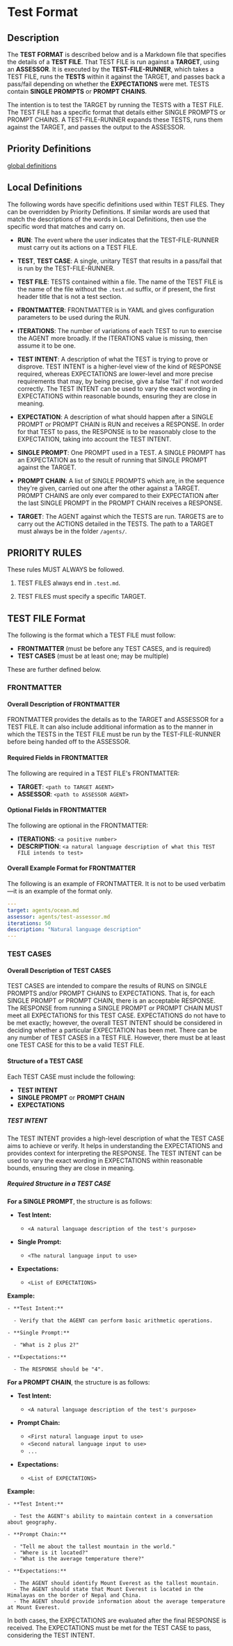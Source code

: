 # Test Format

## Description

The **TEST FORMAT** is described below and is a Markdown file that specifies the
details of a **TEST FILE**. That TEST FILE is run against a **TARGET**, using an
**ASSESSOR**. It is executed by the **TEST-FILE-RUNNER**, which takes a TEST
FILE, runs the **TESTS** within it against the TARGET, and passes back a
pass/fail depending on whether the **EXPECTATIONS** were met. TESTS contain
**SINGLE PROMPTS** or **PROMPT CHAINS**.

The intention is to test the TARGET by running the TESTS with a TEST FILE. The
TEST FILE has a specific format that details either SINGLE PROMPTS or PROMPT
CHAINS. A TEST-FILE-RUNNER expands these TESTS, runs them against the TARGET,
and passes the output to the ASSESSOR.

## Priority Definitions

[global definitions](info/global-definitions.md)

## Local Definitions

The following words have specific definitions used within TEST FILES. They can
be overridden by Priority Definitions. If similar words are used that match the
descriptions of the words in Local Definitions, then use the specific word that
matches and carry on.

- **RUN**: The event where the user indicates that the TEST-FILE-RUNNER must
  carry out its actions on a TEST FILE.

- **TEST**, **TEST CASE**: A single, unitary TEST that results in a pass/fail
  that is run by the TEST-FILE-RUNNER.

- **TEST FILE**: TESTS contained within a file. The name of the TEST FILE is the
  name of the file without the `.test.md` suffix, or if present, the first
  header title that is not a test section.

- **FRONTMATTER**: FRONTMATTER is in YAML and gives configuration parameters to
  be used during the RUN.

- **ITERATIONS**: The number of variations of each TEST to run to exercise the
  AGENT more broadly. If the ITERATIONS value is missing, then assume it to be
  one.

- **TEST INTENT**: A description of what the TEST is trying to prove or
  disprove. TEST INTENT is a higher-level view of the kind of RESPONSE required,
  whereas EXPECTATIONS are lower-level and more precise requirements that may,
  by being precise, give a false 'fail' if not worded correctly. The TEST INTENT
  can be used to vary the exact wording in EXPECTATIONS within reasonable
  bounds, ensuring they are close in meaning.

- **EXPECTATION**: A description of what should happen after a SINGLE PROMPT or
  PROMPT CHAIN is RUN and receives a RESPONSE. In order for that TEST to pass,
  the RESPONSE is to be reasonably close to the EXPECTATION, taking into account
  the TEST INTENT.

- **SINGLE PROMPT**: One PROMPT used in a TEST. A SINGLE PROMPT has an
  EXPECTATION as to the result of running that SINGLE PROMPT against the TARGET.

- **PROMPT CHAIN**: A list of SINGLE PROMPTS which are, in the sequence they're
  given, carried out one after the other against a TARGET. PROMPT CHAINS are
  only ever compared to their EXPECTATION after the last SINGLE PROMPT in the
  PROMPT CHAIN receives a RESPONSE.

- **TARGET**: The AGENT against which the TESTS are run. TARGETS are to carry
  out the ACTIONS detailed in the TESTS. The path to a TARGET must always be in
  the folder `/agents/`.

## PRIORITY RULES

These rules MUST ALWAYS be followed.

1. TEST FILES always end in `.test.md`.

2. TEST FILES must specify a specific TARGET.

## TEST FILE Format

The following is the format which a TEST FILE must follow:

- **FRONTMATTER** (must be before any TEST CASES, and is required)
- **TEST CASES** (must be at least one; may be multiple)

These are further defined below.

### FRONTMATTER

#### Overall Description of FRONTMATTER

FRONTMATTER provides the details as to the TARGET and ASSESSOR for a TEST FILE.
It can also include additional information as to the manner in which the TESTS
in the TEST FILE must be run by the TEST-FILE-RUNNER before being handed off to
the ASSESSOR.

#### Required Fields in FRONTMATTER

The following are required in a TEST FILE's FRONTMATTER:

- **TARGET**: `<path to TARGET AGENT>`
- **ASSESSOR**: `<path to ASSESSOR AGENT>`

#### Optional Fields in FRONTMATTER

The following are optional in the FRONTMATTER:

- **ITERATIONS**: `<a positive number>`
- **DESCRIPTION**:
  `<a natural language description of what this TEST FILE intends to test>`

#### Overall Example Format for FRONTMATTER

The following is an example of FRONTMATTER. It is not to be used verbatim—it is
an example of the format only.

```yaml
---
target: agents/ocean.md
assessor: agents/test-assessor.md
iterations: 50
description: "Natural language description"
---
```

### TEST CASES

#### Overall Description of TEST CASES

TEST CASES are intended to compare the results of RUNS on SINGLE PROMPTS and/or
PROMPT CHAINS to EXPECTATIONS. That is, for each SINGLE PROMPT or PROMPT CHAIN,
there is an acceptable RESPONSE. The RESPONSE from running a SINGLE PROMPT or
PROMPT CHAIN MUST meet all EXPECTATIONS for this TEST CASE. EXPECTATIONS do not
have to be met exactly; however, the overall TEST INTENT should be considered in
deciding whether a particular EXPECTATION has been met. There can be any number
of TEST CASES in a TEST FILE. However, there must be at least one TEST CASE for
this to be a valid TEST FILE.

#### Structure of a TEST CASE

Each TEST CASE must include the following:

- **TEST INTENT**
- **SINGLE PROMPT** or **PROMPT CHAIN**
- **EXPECTATIONS**

##### TEST INTENT

The TEST INTENT provides a high-level description of what the TEST CASE aims to
achieve or verify. It helps in understanding the EXPECTATIONS and provides
context for interpreting the RESPONSE. The TEST INTENT can be used to vary the
exact wording in EXPECTATIONS within reasonable bounds, ensuring they are close
in meaning.

##### Required Structure in a TEST CASE

**For a SINGLE PROMPT**, the structure is as follows:

- **Test Intent:**

  - `<A natural language description of the test's purpose>`

- **Single Prompt:**

  - `<The natural language input to use>`

- **Expectations:**

  - `<List of EXPECTATIONS>`

**Example:**

```
- **Test Intent:**

  - Verify that the AGENT can perform basic arithmetic operations.

- **Single Prompt:**

  - "What is 2 plus 2?"

- **Expectations:**

  - The RESPONSE should be "4".
```

**For a PROMPT CHAIN**, the structure is as follows:

- **Test Intent:**

  - `<A natural language description of the test's purpose>`

- **Prompt Chain:**

  - `<First natural language input to use>`
  - `<Second natural language input to use>`
  - `...`

- **Expectations:**

  - `<List of EXPECTATIONS>`

**Example:**

```
- **Test Intent:**

  - Test the AGENT's ability to maintain context in a conversation about geography.

- **Prompt Chain:**

  - "Tell me about the tallest mountain in the world."
  - "Where is it located?"
  - "What is the average temperature there?"

- **Expectations:**

  - The AGENT should identify Mount Everest as the tallest mountain.
  - The AGENT should state that Mount Everest is located in the Himalayas on the border of Nepal and China.
  - The AGENT should provide information about the average temperature at Mount Everest.
```

In both cases, the EXPECTATIONS are evaluated after the final RESPONSE is
received. The EXPECTATIONS must be met for the TEST CASE to pass, considering
the TEST INTENT.
